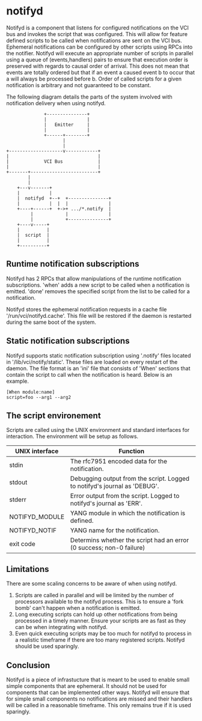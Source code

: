 # notifyd
Notifyd is a component that listens for configured notifications on
the VCI bus and invokes the script that was configured. This will
allow for feature defined scripts to be called when notifications are
sent on the VCI bus. Ephemeral notifications can be configured by
other scripts using RPCs into the notifier. Notifyd will execute an
appropriate number of scripts in parallel using a queue of
(events,handlers) pairs to ensure that execution order is preserved
with regards to causal order of arrival. This does not mean that
events are totally ordered but that if an event a caused event b to
occur that a will always be processed before b. Order of called
scripts for a given notification is arbitrary and not guaranteed to be
constant.

The following diagram details the parts of the system involved with
notification delivery when using notifyd.
```
              +---------------+
              |               |
              |   Emitter     |
              |               |
              +------+--------+
                     |
                     |
+--------------------v------------+
|                                 |
|             VCI Bus             |
|                                 |
+-------+-------------------------+
        |
        |
    +---v-------+
    |           |
    |  notifyd  +--+  +---------------+
    |           |  |  |               |
    +----+------+  +->+ .../*.notify  |
         |            |               |
         |            +---------------+
    +----v-----+
    |          |
    |  script  |
    |          |
    +----------+

```

## Runtime notification subscriptions
Notifyd has 2 RPCs that allow manipulations of the runtime
notification subscriptions. 'when' adds a new script to be called when
a notification is emitted. 'done' removes the specified script from
the list to be called for a notification.

Notifyd stores the ephemeral notification requests in a cache file
'/run/vci/notifyd.cache'. This file will be restored if the daemon is
restarted during the same boot of the system.

## Static notification subscriptions
Notifyd supports static notification subscription using '.notify'
files located in '/lib/vci/notify/static'. These files are loaded on
every restart of the daemon. The file format is an 'ini' file that
consists of 'When' sections that contain the script to call when the
notification is heard. Below is an example.

```
[When module:name]
script=foo --arg1 --arg2
```

## The script environement
Scripts are called using the UNIX environment and standard interfaces for interaction. The environment will be setup as follows.

| UNIX interface | Function |
| -------------- | -------- |
| stdin          | The rfc7951 encoded data for the notification. |
| stdout         | Debugging output from the script. Logged to notifyd's journal as 'DEBUG'. |
| stderr         | Error output from the script. Logged to notifyd's journal as 'ERR'. |
| NOTIFYD_MODULE | YANG module in which the notification is defined. |
| NOTIFYD_NOTIF  | YANG name for the notification. |
| exit code      | Determins whether the script had an error (0 success; non-0 failure) |

## Limitations
There are some scaling concerns to be aware of when using notifyd.
1. Scripts are called in parallel and will be limited by the number of
processors available to the notifyd process. This is to ensure a 'fork
bomb' can't happen when a notification is emitted.
2. Long executing scripts can hold up other notifications from being
processed in a timely manner. Ensure your scripts are as fast as they
can be when integrating with notifyd.
3. Even quick executing scripts may be too much for notifyd to process
in a realistic timeframe if there are too many registered
scripts. Notifyd should be used sparingly.

## Conclusion
Notifyd is a piece of infrastucture that is meant to be used to enable
small simple components that are ephemeral. It should not be used for
components that can be implemented other ways. Notifyd will ensure
that for simple small components no notifications are missed and their
handlers will be called in a reasonable timeframe. This only remains
true if it is used sparingly.

